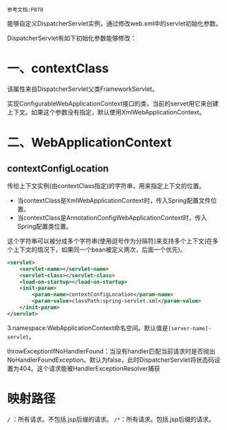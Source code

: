 	参考文档:P870

能够自定义DispatcherServlet实例，通过修改web.xml中的servlet初始化参数。

DispatcherServlet有如下初始化参数能够修改：

# 一、contextClass

该属性来自DispatcherServlet父类FrameworkServlet。

实现ConfigurableWebApplicationContext接口的类，当前的servet用它来创建上下文。如果这个参数没有指定，默认使用XmlWebApplicationContext。

# 二、WebApplicationContext

## contextConfigLocation

传给上下文实例(由contextClass指定)的字符串，用来指定上下文的位置。
- 当contextClass是XmlWebApplicationContext时，传入Spring配置文件位置。
- 当contextClass是AnnotationConfigWebApplicationContext时，传入Spring配置类位置。

这个字符串可以被分成多个字符串(使用逗号作为分隔符)来支持多个上下文(在多个上下文的情况下，如果同一个bean被定义两次，后面一个优先)。


```xml
<servlet>
	<servlet-name></servlet-name>
	<servlet-class></servlet-class>
	<load-on-startup></load-on-startup>
	<init-param>
		<param-name>contextConfigLocation</param-name>
		<param-value>classPath:spring-servlet.xml</param-value>
	</init-param>
</servlet>
```

3.namespace:WebApplicationContext命名空间。默认值是`[server-name]-servlet`。

throwExceptionIfNoHandlerFound：当没有handler匹配当前请求时是否抛出NoHandlerFoundException。默认为false，此时DispatcherServlet将状态码设置为404。这个请求能被HandlerExceptionResolver捕获

# 映射路径

`/` ：所有请求。不包括.jsp后缀的请求。
`/*`：所有请求。包括.jsp后缀的请求。